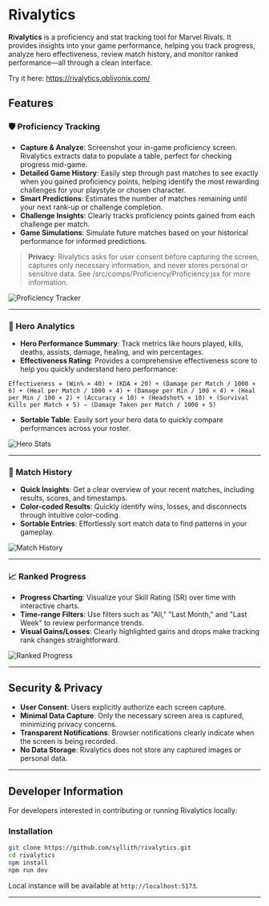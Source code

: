 # Rivalytics

**Rivalytics** is a proficiency and stat tracking tool for Marvel Rivals. It provides insights into your game performance, helping you track progress, analyze hero effectiveness, review match history, and monitor ranked performance—all through a clean interface.

Try it here: https://rivalytics.oblivonix.com/

## Features

### 🛡️ Proficiency Tracking

* **Capture & Analyze**: Screenshot your in-game proficiency screen. Rivalytics extracts data to populate a table, perfect for checking progress mid-game.
* **Detailed Game History**: Easily step through past matches to see exactly when you gained proficiency points, helping identify the most rewarding challenges for your playstyle or chosen character.
* **Smart Predictions**: Estimates the number of matches remaining until your next rank-up or challenge completion.
* **Challenge Insights**: Clearly tracks proficiency points gained from each challenge per match.
* **Game Simulations**: Simulate future matches based on your historical performance for informed predictions.

> **Privacy**: Rivalytics asks for user consent before capturing the screen, captures only necessary information, and never stores personal or sensitive data. See /src/comps/Proficiency/Proficiency.jsx for more information.

![Proficiency Tracker](https://skydrive.oblivonix.com/files/Marvel%20Rivals/rivalytics/proficiency.jpg)

---

### 🎯 Hero Analytics

* **Hero Performance Summary**: Track metrics like hours played, kills, deaths, assists, damage, healing, and win percentages.
* **Effectiveness Rating**: Provides a comprehensive effectiveness score to help you quickly understand hero performance:

```
Effectiveness = (Win% × 40) + (KDA × 20) + (Damage per Match / 1000 × 6) + (Heal per Match / 1000 × 4) + (Damage per Min / 100 × 4) + (Heal per Min / 100 × 2) + (Accuracy × 10) + (Headshot% × 10) + (Survival Kills per Match × 5) − (Damage Taken per Match / 1000 × 5)
```

* **Sortable Table**: Easily sort your hero data to quickly compare performances across your roster.

![Hero Stats](https://skydrive.oblivonix.com/files/Marvel%20Rivals/rivalytics/heros.jpg)

---

### 📜 Match History

* **Quick Insights**: Get a clear overview of your recent matches, including results, scores, and timestamps.
* **Color-coded Results**: Quickly identify wins, losses, and disconnects through intuitive color-coding.
* **Sortable Entries**: Effortlessly sort match data to find patterns in your gameplay.

![Match History](https://skydrive.oblivonix.com/files/Marvel%20Rivals/rivalytics/matches.jpg)

---

### 📈 Ranked Progress

* **Progress Charting**: Visualize your Skill Rating (SR) over time with interactive charts.
* **Time-range Filters**: Use filters such as "All," "Last Month," and "Last Week" to review performance trends.
* **Visual Gains/Losses**: Clearly highlighted gains and drops make tracking rank changes straightforward.

![Ranked Progress](https://skydrive.oblivonix.com/files/Marvel%20Rivals/rivalytics/ranked.jpg)

---

## Security & Privacy

* **User Consent**: Users explicitly authorize each screen capture.
* **Minimal Data Capture**: Only the necessary screen area is captured, minimizing privacy concerns.
* **Transparent Notifications**: Browser notifications clearly indicate when the screen is being recorded.
* **No Data Storage**: Rivalytics does not store any captured images or personal data.

---

## Developer Information

For developers interested in contributing or running Rivalytics locally:

### Installation

```bash
git clone https://github.com/syllith/rivalytics.git
cd rivalytics
npm install
npm run dev
```

Local instance will be available at `http://localhost:5173`.

---
